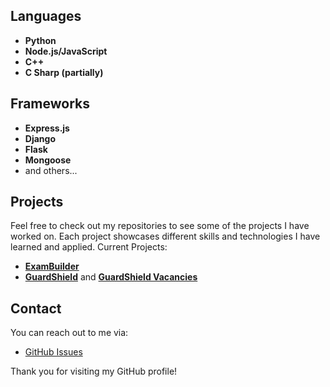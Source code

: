 ## Languages

- **Python**
- **Node.js/JavaScript**
- **C++**
- **C Sharp (partially)**

## Frameworks

- **Express.js**
- **Django**
- **Flask**
- **Mongoose**
- and others...

## Projects

Feel free to check out my repositories to see some of the projects I have worked on. Each project showcases different skills and technologies I have learned and applied.
Current Projects:
- [**ExamBuilder**](https://exambuilder.me/)
- [**GuardShield**](https://shieldguard.live) and [**GuardShield Vacancies**](https://shieldguard.works)

## Contact

You can reach out to me via:

- [GitHub Issues](https://github.com/honvert)

Thank you for visiting my GitHub profile!
